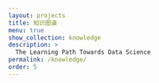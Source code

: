 ```yaml
---
layout: projects
title: 知识图谱
menu: true
show_collection: knowledge
description: >
  The Learning Path Towards Data Science
permalink: /knowledge/
order: 5
---
```

